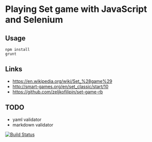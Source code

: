 # Playing Set game with JavaScript and Selenium

## Usage

    npm install
    grunt

## Links

- https://en.wikipedia.org/wiki/Set_%28game%29
- http://smart-games.org/en/set_classic/start/10
- https://github.com/zeljkofilipin/set-game-rb

## TODO

- yaml validator
- markdown validator

[![Build Status](https://travis-ci.org/zeljkofilipin/set-game-js.svg?branch=master)](https://travis-ci.org/zeljkofilipin/set-game-js)
